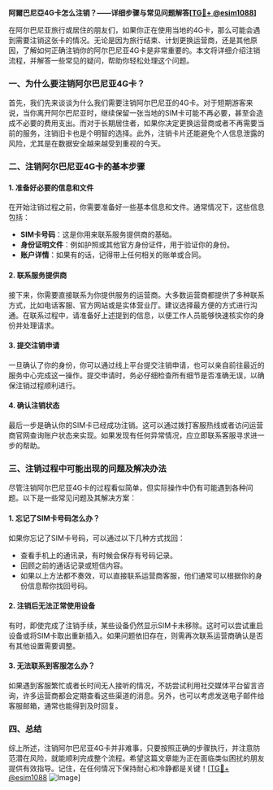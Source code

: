 **阿爾巴尼亞4G卡怎么注销？——详细步骤与常见问题解答[[TG💪+ @esim1088](https://t.me/s/esim1088)]**

在阿尔巴尼亚旅行或居住的朋友们，如果你正在使用当地的4G卡，那么可能会遇到需要注销这张卡的情况。无论是因为旅行结束、计划更换运营商，还是其他原因，了解如何正确注销你的阿尔巴尼亚4G卡是非常重要的。本文将详细介绍注销流程，并解答一些常见的疑问，帮助你轻松处理这个问题。

### 一、为什么要注销阿尔巴尼亚4G卡？

首先，我们先来谈谈为什么我们需要注销阿尔巴尼亚的4G卡。对于短期游客来说，当你离开阿尔巴尼亚时，继续保留一张当地的SIM卡可能不再必要，甚至会造成不必要的费用支出。而对于长期居住者，如果你决定更换运营商或者不再需要当前的服务，注销旧卡也是个明智的选择。此外，注销卡片还能避免个人信息泄露的风险，尤其是在数据安全越来越受到重视的今天。

### 二、注销阿尔巴尼亚4G卡的基本步骤

#### 1. 准备好必要的信息和文件

在开始注销过程之前，你需要准备好一些基本信息和文件。通常情况下，这些信息包括：
- **SIM卡号码**：这是你用来联系服务提供商的基础。
- **身份证明文件**：例如护照或其他官方身份证件，用于验证你的身份。
- **账户详情**：如果有的话，记得带上任何相关的账单或合同。

#### 2. 联系服务提供商

接下来，你需要直接联系为你提供服务的运营商。大多数运营商都提供了多种联系方式，比如电话客服、官方网站或是实体营业厅。建议选择最方便的方式进行沟通。在联系过程中，请准备好上述提到的信息，以便工作人员能够快速核实你的身份并处理请求。

#### 3. 提交注销申请

一旦确认了你的身份，你可以通过线上平台提交注销申请，也可以亲自前往最近的服务中心完成这一操作。提交申请时，务必仔细检查所有细节是否准确无误，以确保注销过程顺利进行。

#### 4. 确认注销状态

最后一步是确认你的SIM卡已经成功注销。这可以通过拨打客服热线或者访问运营商官网查询账户状态来实现。如果发现有任何异常情况，应立即联系客服寻求进一步的帮助。

### 三、注销过程中可能出现的问题及解决办法

尽管注销阿尔巴尼亚4G卡的过程看似简单，但实际操作中仍有可能遇到各种问题。以下是一些常见问题及其解决方案：

#### 1. 忘记了SIM卡号码怎么办？

如果你忘记了SIM卡号码，可以通过以下几种方式找回：
- 查看手机上的通讯录，有时候会保存有号码记录。
- 回顾之前的通话记录或短信内容。
- 如果以上方法都不奏效，可以直接联系运营商客服，他们通常可以根据你的身份信息帮你找回号码。

#### 2. 注销后无法正常使用设备

有时，即使完成了注销手续，某些设备仍然显示SIM卡未移除。这时可以尝试重启设备或将SIM卡取出重新插入。如果问题依旧存在，则需再次联系运营商确认是否有其他设置需要调整。

#### 3. 无法联系到客服怎么办？

如果遇到客服繁忙或者长时间无人接听的情况，不妨尝试利用社交媒体平台留言咨询，许多运营商都会定期查看这些渠道的消息。另外，也可以考虑发送电子邮件给客服邮箱，通常也能得到及时回复。

### 四、总结

综上所述，注销阿尔巴尼亚4G卡并非难事，只要按照正确的步骤执行，并注意防范潜在风险，就能顺利完成整个流程。希望这篇文章能为正在面临类似困扰的朋友提供有效指导。记住，在任何情况下保持耐心和冷静都是关键！[[TG💪+ @esim1088](https://t.me/s/esim1088) ![Image](https://i.postimg.cc/4NQfJmqS/Snipaste-2025-05-13-00-14-12.png)]